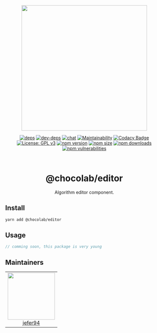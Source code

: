 <div align="center">
  <br>
  <br>

  <a href="https://github.com/jefer94/algorithm">
    <img width="400"
      src="https://img.shields.io/badge/choco-editor-green.svg?style=for-the-badge&colorA=21252b&colorB=568af2">
  </a>

  [![deps](https://img.shields.io/david/jefer94/choco?path=packages%2Feditor)](https://david-dm.org/jefer94/choco?path=packages/editor)
  [![dev-deps](https://img.shields.io/david/dev/jefer94/choco?path=packages%2Feditor)](https://david-dm.org/jefer94/choco?path=packages/editor)
  [![chat](https://badges.gitter.im/jefer94/choco.svg)](https://gitter.im/jefer94/choco)
  [![Maintainability](https://api.codeclimate.com/v1/badges/5a4fd7ce7e0345f692fb/maintainability)](https://codeclimate.com/github/jefer94/choco/maintainability)
  [![Codacy Badge](https://app.codacy.com/project/badge/Grade/ee185db880024f3b81a5699acde77b06)](https://www.codacy.com/manual/jefer94/choco?utm_source=github.com&amp;utm_medium=referral&amp;utm_content=jefer94/choco&amp;utm_campaign=Badge_Grade)
  [![License: GPL v3](https://img.shields.io/badge/License-GPLv3-blue.svg?style=flat)](https://www.gnu.org/licenses/gpl-3.0)
  [![npm version](https://img.shields.io/npm/v/%40chocolab%2Feditor.svg?style=flat)](https://www.npmjs.com/package/@chocolab/editor)
  [![npm size](https://img.shields.io/bundlephobia/min/%40chocolab%2Feditor)](https://www.npmjs.com/package/@chocolab/editor)
  [![npm downloads](https://img.shields.io/npm/dt/@chocolab/editor)](https://www.npmjs.com/package/@chocolab/editor)
  [![npm vulnerabilities](https://img.shields.io/snyk/vulnerabilities/npm/@chocolab/editor)](https://www.npmjs.com/package/@chocolab/editor)

  <br>
  <h1>@chocolab/editor</h1>
  <p>Algorithm editor component.</p>
</div>

## Install

```bash
yarn add @chocolab/editor
```

## Usage

```javascript
// comming soon, this package is very young
```

## Maintainers

<table>
  <tbody>
    <tr>
      <td align="center" valign="top">
        <img width="150" height="150" src="https://github.com/jefer94.png?s=150">
        <br>
        <a href="https://github.com/jefer94">jefer94</a>
      </td>
     </tr>
  </tbody>
</table>
